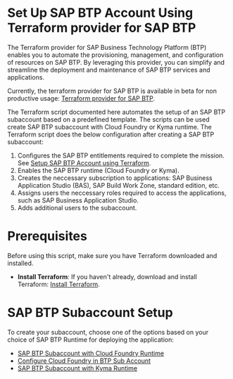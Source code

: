 # Set Up SAP BTP Account Using Terraform provider for SAP BTP

The Terraform provider for SAP Business Technology Platform (BTP) enables you to automate the provisioning, management, and configuration of resources on SAP BTP. By leveraging this provider, you can simplify and streamline the deployment and maintenance of SAP BTP services and applications.

Currently, the terraform provider for SAP BTP is available in beta for non productive usage: [Terraform provider for SAP BTP](https://registry.terraform.io/providers/SAP/btp/latest).

The Terraform script documented here automates the setup of an SAP BTP subaccount based on a predefined template. The scripts can be used create SAP BTP subaccount with Cloud Foundry or Kyma runtime. The Terraform script does the below configuration after creating a SAP BTP subaccount:

1. Configures the SAP BTP entitlements required to complete the mission. See [Setup SAP BTP Account using Terraform](https://github.com/SAP-samples/btp-terraform-samples/blob/main/released/discovery_center/mission_4327/setup_subaccount_cf/README.md#entitlements).
2. Enables the SAP BTP runtime (Cloud Foundry or Kyma).
3. Creates the neccessary subscription to applications: SAP Business Application Studio (BAS), SAP Build Work Zone, standard edition, etc.
4. Assigns users the neccessary roles required to access the applications, such as SAP Business Application Studio.
5. Adds additional users to the subaccount.

# Prerequisites

Before using this script, make sure you have Terraform downloaded and installed.

- **Install Terraform**: If you haven't already, download and install Terraform: [Install Terraform](https://www.terraform.io/downloads.html).


# SAP BTP Subaccount Setup

To create your subaccount, choose one of the options based on your choice of SAP BTP Runtime for deploying the application: 

- [SAP BTP Subaccount with Cloud Foundry Runtime](https://github.com/SAP-samples/btp-terraform-samples/blob/main/released/discovery_center/mission_4327/step1/README.md)
- [Configure Cloud Foundry in BTP Sub Account](https://github.com/SAP-samples/btp-terraform-samples/blob/main/released/discovery_center/mission_4327/step2_cf/README.md)
- [SAP BTP Subaccount with Kyma Runtime](https://github.com/SAP-samples/btp-terraform-samples/blob/main/released/discovery_center/mission_4327/step2_kyma/README.md)

